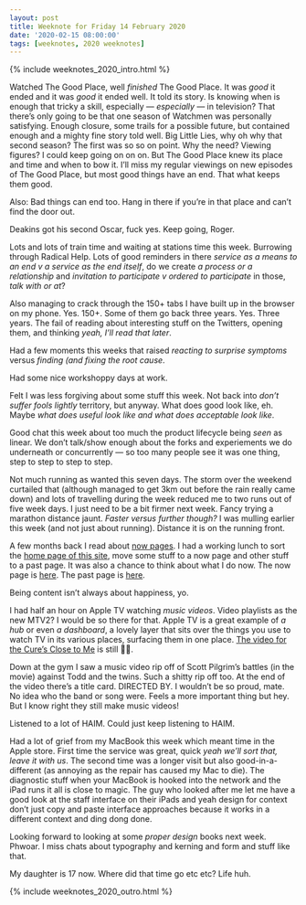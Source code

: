 ```yaml
---
layout: post
title: Weeknote for Friday 14 February 2020
date: '2020-02-15 08:00:00'
tags: [weeknotes, 2020 weeknotes]
---
```

{% include weeknotes_2020_intro.html %}

Watched The Good Place, well _finished_ The Good Place. It was _good_ it ended and it was _good_ it ended well. It told its story. Is knowing when is enough that tricky a skill, especially — _especially_ — in television? That there’s only going to be that one season of Watchmen was personally satisfying. Enough closure, some trails for a possible future, but contained enough and a mighty fine story told well. Big Little Lies, why oh why that second season? The first was so so on point. Why the need? Viewing figures? I could keep going on on on. But The Good Place knew its place and time and when to bow it. I’ll miss my regular viewings on new episodes of The Good Place, but most good things have an end. That what keeps them good.

Also: Bad things can end too. Hang in there if you’re in that place and can’t find the door out.

Deakins got his second Oscar, fuck yes. Keep going, Roger.
 
Lots and lots of train time and waiting at stations time this week. Burrowing through Radical Help. Lots of good reminders in there _service as a means to an end v a service as the end itself_, do we create _a process or a relationship_ and _invitation to participate v ordered to participate_ in those, _talk with or at_? 

Also managing to crack through the 150+ tabs I have built up in the browser on my phone. Yes. 150+. Some of them go back three years. Yes. Three years. The fail of reading about interesting stuff on the Twitters, opening them, and thinking _yeah, I’ll read that later_.

Had a few moments this weeks that raised _reacting to surprise symptoms_ versus _finding (and fixing the root cause_.

Had some nice workshoppy days at work.

Felt I was less forgiving about some stuff this week. Not back into _don’t suffer fools lightly_ territory, but anyway. What does good look like, eh. Maybe _what does useful look like and what does acceptable look like_.

Good chat this week about too much the product lifecycle being _seen_ as linear. We don’t talk/show enough about the forks and experiements we do underneath or concurrently — so too many people see it was one thing, step to step to step to step.

Not much running as wanted this seven days. The storm over the weekend curtailed that (although managed to get 3km out before the rain really came down) and lots of travelling during the week reduced me to two runs out of five week days. I just need to be a bit firmer next week. Fancy trying a marathon distance jaunt. _Faster versus further though?_ I was mulling earlier this week (and not just about running). Distance it is on the running front.

A few months back I read about [now pages](https://sivers.org/nowff). I had a working lunch to sort the [home page of this site](/), move some stuff to a now page and other stuff to a past page. It was also a chance to think about what I do now. The now page is [here](/now). The past page is [here](/past).

Being content isn’t always about happiness, yo.

I had half an hour on Apple TV watching _music videos_. Video playlists as the new MTV2? I would be so there for that. Apple TV is a great example of _a hub_ or even _a dashboard_, a lovely layer that sits over the things you use to watch TV in its various places, surfacing them in one place. [The video for the Cure’s Close to Me](https://youtu.be/BjvfIJstWeg) is still 👌🏼.

Down at the gym I saw a music video rip off of Scott Pilgrim’s battles (in the movie) against Todd and the twins. Such a shitty rip off too. At the end of the video there’s a title card. DIRECTED BY. I wouldn’t be so proud, mate. No idea who the band or song were. Feels a more important thing but hey. But I know right they still make music videos!

Listened to a lot of HAIM. Could just keep listening to HAIM.

Had a lot of grief from my MacBook this week which meant time in the Apple store. First time the service was great, quick _yeah we’ll sort that, leave it with us_. The second time was a longer visit but also good-in-a-different (as annoying as the repair has caused my Mac to die). The diagnostic stuff when your MacBook is hooked into the network and the iPad runs it all is close to magic. The guy who looked after me let me have a good look at the staff interface on their iPads and yeah design for context don’t just copy and paste interface approaches because it works in a different context and ding dong done.

Looking forward to looking at some _proper design_ books next week. Phwoar. I miss chats about typography and kerning and form and stuff like that.

My daughter is 17 now. Where did that time go etc etc? Life huh.

{% include weeknotes_2020_outro.html %}
